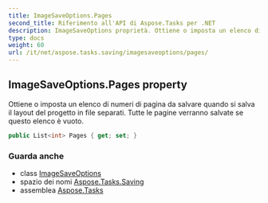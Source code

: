 ```yaml
---
title: ImageSaveOptions.Pages
second_title: Riferimento all'API di Aspose.Tasks per .NET
description: ImageSaveOptions proprietà. Ottiene o imposta un elenco di numeri di pagina da salvare quando si salva il layout del progetto in file separati. Tutte le pagine verranno salvate se questo elenco è vuoto.
type: docs
weight: 60
url: /it/net/aspose.tasks.saving/imagesaveoptions/pages/
---
```

## ImageSaveOptions.Pages property

Ottiene o imposta un elenco di numeri di pagina da salvare quando si salva il layout del progetto in file separati. Tutte le pagine verranno salvate se questo elenco è vuoto.

```csharp
public List<int> Pages { get; set; }
```

### Guarda anche

* class [ImageSaveOptions](../)
* spazio dei nomi [Aspose.Tasks.Saving](../../imagesaveoptions/)
* assemblea [Aspose.Tasks](../../../)


